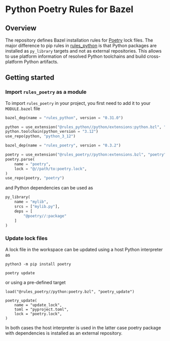 # Python Poetry Rules for Bazel

## Overview

The repository defines Bazel installation rules for [Poetry](https://github.com/python-poetry/poetry) lock files.
The major difference to pip rules in [rules_python](https://github.com/bazelbuild/rules_python) is that Python packages are installed as `py_library` targets and not as external repositories.
This allows to use platform information of resolved Python toolchains and build cross-platform Python artifacts.


## Getting started

### Import `rules_poetry` as a module

To import `rules_poetry` in your project, you first need to add it to your `MODULE.bazel` file

```python
bazel_dep(name = "rules_python", version = "0.31.0")

python = use_extension("@rules_python//python/extensions:python.bzl", "python")
python.toolchain(python_version = "3.12")
use_repo(python, "python_3_12")

bazel_dep(name = "rules_poetry", version = "0.3.2")

poetry = use_extension("@rules_poetry//python:extensions.bzl", "poetry")
poetry.parse(
    name = "poetry",
    lock = "@//path/to:poetry.lock",
)
use_repo(poetry, "poetry")
```

and Python dependencies can be used as

```python
py_library(
    name = "mylib",
    srcs = ["mylib.py"],
    deps = [
        "@poetry//:package"
    ]
)
```


### Update lock files

A lock file in the workspace can be updated using a host Python interpreter as
```
python3 -m pip install poetry

poetry update
```

or using a pre-defined target
```
load("@rules_poetry//python:poetry.bzl", "poetry_update")

poetry_update(
    name = "update_lock",
    toml = "pyproject.toml",
    lock = "poetry.lock",
)
```

In both cases the host interpreter is used in the latter case poetry package with dependencies is installed as an external repository.
